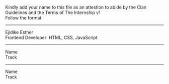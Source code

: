 Kindly add your name to this file as an attestion to abide by the Clan Guidelines and the Terms of The Internship v1
<br/> Follow the format.<br/> 
___
Ejidike Esther <br/>
Frontend Developer: HTML, CSS, JavaScript
___
Name <br/>
Track
___
Name <br/>
Track
